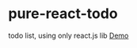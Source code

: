 # pure-react-todo
todo list, using only react.js lib
[Demo](http://y29357bl.bget.ru/pure-react-todo/)
